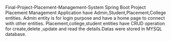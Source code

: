 Final-Project-Placement-Management-System
Spring Boot Project Placement Management Application have Admin,Student,Placement,College entities.
Admin entity is for login purpose and have a home page to connect with other entities.
Placement,college,student entities have CRUD operation for create,delete ,update and read the details.Datas were stored in MYSQL database.
